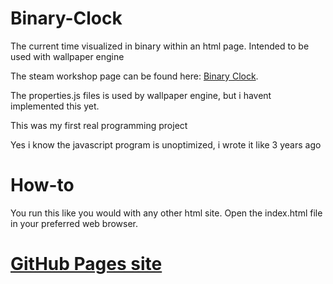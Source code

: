 # Binary-Clock
The current time visualized in binary within an html page. Intended to be used with wallpaper engine

The steam workshop page can be found here: [Binary Clock](https://steamcommunity.com/sharedfiles/filedetails/?id=2189068436).

The properties.js files is used by wallpaper engine, but i havent implemented this yet.

This was my first real programming project

Yes i know the javascript program is unoptimized, i wrote it like 3 years ago

# How-to
You run this like you would with any other html site. Open the index.html file in your preferred web browser.

# [GitHub Pages site](https://simsine.github.io/Binary-Clock/)
